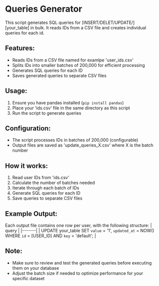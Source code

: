 # Queries Generator

This script generates SQL queries for [INSERT/DELET/UPDATE/] [your_table] in bulk. It reads IDs from a CSV file and creates individual queries for each id.

## Features:

- Reads IDs from a CSV file named for examlpe 'user_ids.csv'
- Splits IDs into smaller batches of 200,000 for efficient processing
- Generates SQL queries for each ID
- Saves generated queries to separate CSV files

## Usage:

1. Ensure you have pandas installed (`pip install pandas`)
2. Place your 'ids.csv' file in the same directory as this script
3. Run the script to generate queries

## Configuration:

- The script processes IDs in batches of 200,000 (configurable)
- Output files are saved as 'update_queries_X.csv' where X is the batch number

## How it works:

1. Read user IDs from 'ids.csv'
2. Calculate the number of batches needed
3. Iterate through each batch of IDs
4. Generate SQL queries for each ID
5. Save queries to separate CSV files

## Example Output:

Each output file contains one row per user, with the following structure:
| query |
|-------|
| UPDATE your_table SET `value` = '1', `updated_at` = NOW() WHERE `id` = [USER_ID] AND `key` = 'default'; |

## Note:

- Make sure to review and test the generated queries before executing them on your database
- Adjust the batch size if needed to optimize performance for your specific dataset